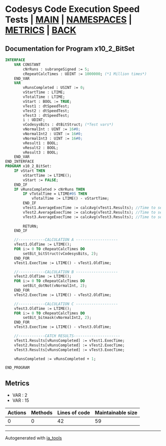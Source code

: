 # Codesys Code Execution Speed Tests | [MAIN] | [NAMESPACES] | [METRICS] | [BACK]  

## Documentation for Program x10_2_BitSet  

```pascal
INTERFACE
    VAR CONSTANT
        cNrRuns : subrangeSigned := 5;
        cRepeatCalcTimes : UDINT := 1000000; (*1 Million times*)
    END_VAR
    VAR 
        vRunsCompleted : USINT := 0;
        vStartTime : LTIME;
        vTotalTime : LTIME;
        vStart : BOOL := TRUE;
        vTest1 : dtSpeedTest;
        vTest2 : dtSpeedTest;
        vTest3 : dtSpeedTest;
        i : UDINT;
        vCodesysBits : dtBitStruct; (*Test vars*)
        vNormalInt : UINT := 16#0;
        vNormalInt2 : UINT := 16#0;
        vNormalInt3 : UINT := 16#0;
        vResult1 : BOOL;
        vResult2 : BOOL;
        vResult3 : BOOL;
    END_VAR
END_INTERFACE
PROGRAM x10_2_BitSet:
    IF vStart THEN
    	vStartTime := LTIME();
    	vStart := FALSE;
    END_IF
    IF vRunsCompleted > cNrRuns THEN
    	IF vTotalTime = LTIME#0S THEN
    		vTotalTime := LTIME() - vStartTime;
    	END_IF
    	vTest1.AverageExecTime := calcAvg(vTest1.Results); //Time to set bit 3 1 Million times in codesys bit struct
    	vTest2.AverageExecTime := calcAvg(vTest2.Results); //Time to set bit 3 1 Million times in normal integer using . notation
    	vTest3.AverageExecTime := calcAvg(vTest3.Results); //Time to set bit 3 1 Million times in normal integer using bit masking
    	
    	RETURN;
    END_IF

    //------------CALCULATION A -------------------
    vTest1.OldTime := LTIME();
    FOR i:= 0 TO cRepeatCalcTimes DO
    	setBit_bitStruct(vCodesysBits, 2);
    END_FOR
    vTest1.ExecTime := LTIME() - vTest1.OldTime;

    //------------CALCULATION B -------------------
    vTest2.OldTime := LTIME();
    FOR i:= 0 TO cRepeatCalcTimes DO
    	setBit_dotNot(vNormalInt, 2);
    END_FOR
    vTest2.ExecTime := LTIME() - vTest2.OldTime;

    //------------CALCULATION C -------------------
    vTest3.OldTime := LTIME();
    FOR i:= 0 TO cRepeatCalcTimes DO
    	setBit_bitmask(vNormalInt2, 2);
    END_FOR
    vTest3.ExecTime := LTIME() - vTest3.OldTime;

    //------------CATCH RESULTS---------------------
    vTest1.Results[vRunsCompleted] := vTest1.ExecTime;
    vTest2.Results[vRunsCompleted] := vTest2.ExecTime;
    vTest3.Results[vRunsCompleted] := vTest3.ExecTime;

    vRunsCompleted := vRunsCompleted + 1;

END_PROGRAM
```

## Metrics  

- VAR : 2
- VAR : 15

| Actions | Methods | Lines of code | Maintainable size |
| ------- | ------- | ------------- | ----------------- |
| 0 | 0 | 42 | 59 |

---
Autogenerated with [ia_tools](https://github.com/tkucic/ia_tools)  

[MAIN]: ../../../../index_st.md
[NAMESPACES]: ../../nsList_st.md
[METRICS]: ../../../metrics_st.md
[BACK]: ../nsMain_st.md
